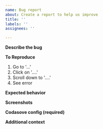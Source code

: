 ```yaml
---
name: Bug report
about: Create a report to help us improve
title: ''
labels: ''
assignees: ''

---
```


**Describe the bug**
<!-- A clear and concise description of what the bug is. -->

**To Reproduce**
<!-- Steps to reproduce the behavior. -->
1. Go to '...'
2. Click on '....'
3. Scroll down to '....'
4. See error

**Expected behavior**
<!-- A clear and concise description of what you expected to happen. -->

**Screenshots**
<!-- If applicable, add screenshots to help explain your problem. -->

**Codasove config (required)**
<!-- Codasove's configuration. Go to settings and click "Copy" for this info. -->

**Additional context**
<!-- Add any other context about the problem here. -->
